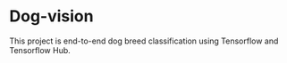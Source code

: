 # Dog-vision
This project is end-to-end dog breed classification using Tensorflow and Tensorflow Hub.
